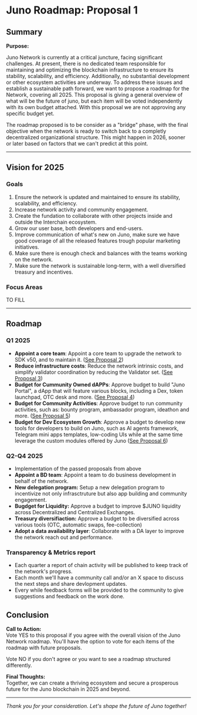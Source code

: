 # Juno Roadmap: Proposal 1

## Summary

**Purpose:**

Juno Network is currently at a critical juncture, facing significant challenges. At present, there is no dedicated team responsible for maintaining and optimizing the blockchain infrastructure to ensure its stability, scalability, and efficiency. Additionally, no substantial development or other ecosystem activities are underway. To address these issues and establish a sustainable path forward, we want to propose a roadmap for the Network, covering all 2025. This proposal is giving a general overview of what will be the future of juno, but each item will be voted independently with its own budget attached. With this proposal we are not approving any specific budget yet.

The roadmap proposed is to be consider as a "bridge" phase, with the final objective when the network is ready to switch back to a completly decentralized organizational structure. This might happen in 2026, sooner or later based on factors that we can't predict at this point.

---

## Vision for 2025

### Goals

1. Ensure the network is updated and maintained to ensure its stability, scalability, and efficiency.
1. Increase network activity and community engagement.
1. Create the fundation to collaborate with other projects inside and outside the Interchain ecosystem.
1. Grow our user base, both developers and end-users.
1. Improve communication of what's new on Juno, make sure we have good coverage of all the released features trough popular marketing initiatives.
1. Make sure there is enough check and balances with the teams working on the network.
1. Make sure the network is sustainable long-term, with a well diversified treasury and incentives.

### Focus Areas

TO FILL

---

## Roadmap

### Q1 2025

- **Appoint a core team**: Appoint a core team to upgrade the network to SDK v50, and to maintain it. ([See Proposal 2](./2-core-team.md))
- **Reduce infrastructure costs**: Reduce the network intrinsic costs, and simplify validator coordination by reducing the Validator set. ([See Proposal 3](./3-improve-infra.md))
- **Budget for Cummunity Owned dAPPs**: Approve budget to build "Juno Portal", a dApp that will feature various blocks, including a Dex, token launchpad, OTC desk and more. ([See Proposal 4](./4-community-dapps.md))
- **Budget for Community Activities**: Approve budget to run community activities, such as: bounty program, ambassador program, ideathon and more. ([See Proposal 5](./5-community-activities.md))
- **Budget for Dev Ecosystem Growth**: Approve a budget to develop new tools for developers to build on Juno, such as AI agents framework, Telegram mini apps templates, low-coding UIs while at the same time leverage the custom modules offered by Juno ([See Proposal 6](./6-dev-ecosystem.md))

### Q2-Q4 2025

- Implementation of the passed proposals from above
- **Appoint a BD team**: Appoint a team to do business development in behalf of the network.
- **New delegation program:** Setup a new delegation program to incentivize not only infrasctruture but also app building and community engagement.
- **Bugdget for Liquidity:** Approve a budget to improve $JUNO liquidity across Decentralized and Centralized Exchanges.
- **Treasury diversifiaction:** Approve a budget to be diversified across various tools (OTC, automatic swaps, fee-collection)
- **Adopt a data availability layer**: Collaborate with a DA layer to improve the network reach out and performance.

### Transparency & Metrics report

- Each quarter a report of chain activity will be published to keep track of the network's progress.
- Each month we'll have a community call and/or an X space to discuss the next steps and share devlopment updates.
- Every while feedback forms will be provided to the community to give suggestions and feedback on the work done.

## Conclusion

**Call to Action:**  
Vote YES to this proposal if you agree with the overall vision of the Juno Network roadmap. You'll have the option to vote for each items of the roadmap with future proposals.

Vote NO if you don't agree or you want to see a roadmap structured differently.

**Final Thoughts:**  
Together, we can create a thriving ecosystem and secure a prosperous future for the Juno blockchain in 2025 and beyond.

---

_Thank you for your consideration. Let's shape the future of Juno together!_
